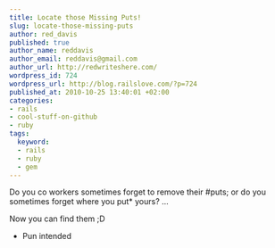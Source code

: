 ```yaml
--- 
title: Locate those Missing Puts!
slug: locate-those-missing-puts
author: red_davis
published: true
author_name: reddavis
author_email: reddavis@gmail.com
author_url: http://redwriteshere.com/
wordpress_id: 724
wordpress_url: http://blog.railslove.com/?p=724
published_at: 2010-10-25 13:40:01 +02:00
categories: 
- rails
- cool-stuff-on-github
- ruby
tags: 
  keyword: 
  - rails
  - ruby
  - gem
---
```

Do you co workers sometimes forget to remove their #puts; or do you sometimes forget where you put* yours? ...

<script src="http://gist.github.com/644820.js?file=gistfile1.txt"></script>
<script src="http://gist.github.com/644821.js?file=gistfile1.rb"></script>

Now you can find them ;D

* Pun intended

